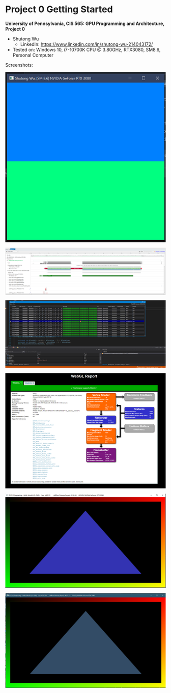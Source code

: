 Project 0 Getting Started
====================

**University of Pennsylvania, CIS 565: GPU Programming and Architecture, Project 0**

* Shutong Wu 
  * LinkedIn: https://www.linkedin.com/in/shutong-wu-214043172/ 
* Tested on: Windows 10, i7-10700K CPU @ 3.80GHz, RTX3080, SM8.6, Personal Computer 

Screenshots: 

![](images/Screenshot1.png) 

![](images/Screenshot2.png) 

![](images/Screenshot3.png) 

![](images/Screenshot4.png) 

![](images/Screenshot5.png) 

![](images/Screenshot6.png) 
